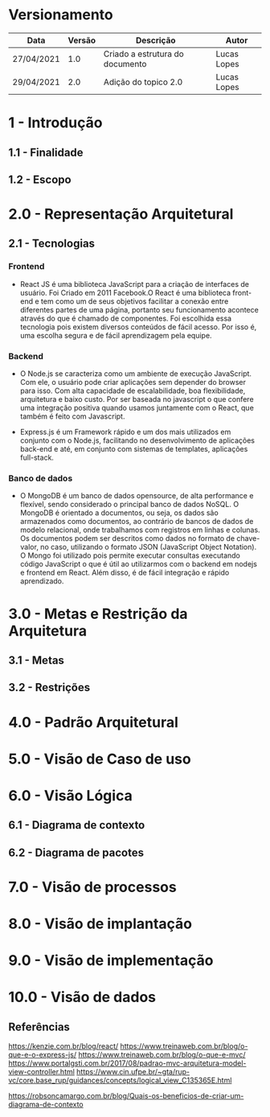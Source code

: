 
# Versionamento

| Data | Versão | Descrição | Autor |
|------|--------|-----------|-------|
| 27/04/2021 | 1.0 | Criado a estrutura do documento | Lucas Lopes |
| 29/04/2021 | 2.0 | Adição do topico 2.0 | Lucas Lopes |




# 1 - Introdução



## 1.1 - Finalidade

## 1.2 - Escopo

# 2.0 - Representação  Arquitetural
## 2.1 - Tecnologias
### Frontend

* React JS é uma biblioteca JavaScript para a criação de interfaces de usuário. Foi Criado em 2011 Facebook.O React é uma biblioteca front-end e tem como um de seus objetivos facilitar a conexão entre diferentes partes de uma página, portanto seu funcionamento acontece através do que é chamado de componentes. Foi escolhida essa tecnologia pois existem diversos conteúdos de fácil acesso. Por isso é, uma escolha segura e de fácil aprendizagem pela equipe.


### Backend

* O Node.js se caracteriza como um ambiente de execução JavaScript. Com ele, o usuário pode criar aplicações sem depender do browser para isso. Com alta capacidade de escalabilidade, boa flexibilidade, arquitetura e baixo custo. Por ser baseada no javascript o que confere uma integração positiva quando usamos juntamente com o  React, que também é feito com Javascript.

*  Express.js é um Framework rápido e um dos mais utilizados em conjunto com o Node.js, facilitando no desenvolvimento de aplicações back-end e até, em conjunto com sistemas de templates, aplicações full-stack.


### Banco de dados

* O MongoDB é um banco de dados opensource, de alta performance e flexível, sendo considerado o principal banco de dados NoSQL. O MongoDB é orientado a documentos, ou seja, os dados são armazenados como documentos, ao contrário de bancos de dados de modelo relacional, onde trabalhamos com registros em linhas e colunas. Os documentos podem ser descritos como dados no formato de chave-valor, no caso, utilizando o formato JSON (JavaScript Object Notation). O Mongo foi utilizado pois permite executar consultas executando código JavaScript o que é útil ao utilizarmos com o backend em nodejs e frontend em React. Além disso, é de fácil integração e rápido aprendizado.

# 3.0 - Metas e Restrição da Arquitetura
## 3.1 - Metas
## 3.2 - Restrições


# 4.0 - Padrão Arquitetural


# 5.0 - Visão de Caso de uso


# 6.0 - Visão Lógica



## 6.1 - Diagrama de contexto




## 6.2 - Diagrama de pacotes

# 7.0 - Visão de processos

# 8.0 - Visão de implantação

# 9.0 - Visão de implementação

# 10.0 - Visão de dados




## Referências

https://kenzie.com.br/blog/react/
https://www.treinaweb.com.br/blog/o-que-e-o-express-js/
https://www.treinaweb.com.br/blog/o-que-e-mvc/
https://www.portalgsti.com.br/2017/08/padrao-mvc-arquitetura-model-view-controller.html
https://www.cin.ufpe.br/~gta/rup-vc/core.base_rup/guidances/concepts/logical_view_C135365E.html

https://robsoncamargo.com.br/blog/Quais-os-beneficios-de-criar-um-diagrama-de-contexto